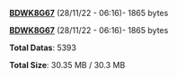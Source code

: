[**BDWK8G67**](/data/BDWK8G67.txt) (28/11/22 - 06:16)- 1865 bytes

[**BDWK8G67**](/data/BDWK8G67.txt) (28/11/22 - 06:16)- 1865 bytes

**Total Datas**: 5393

**Total Size**: 30.35 MB / 30.3 MB